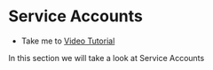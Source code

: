 # Service Accounts
  - Take me to [Video Tutorial](https://kodekloud.com/courses/1378608/lectures/31703382)
  
In this section we will take a look at Service Accounts

